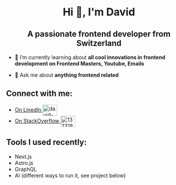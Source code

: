 <h1 align="center">Hi 👋, I'm David</h1>
<h2 align="center">A passionate frontend developer from Switzerland</h2>

- 🌱 I’m currently learning about **all cool innovations in frontend development on Frontend Masters, Youtube, Emails**

- 💬 Ask me about **anything frontend related**

<h2>Connect with me:</h2>
<ul>
  <li><a href="https://linkedin.com/in/david-windler" target="blank">On LinedIn <img align="center" src="https://raw.githubusercontent.com/rahuldkjain/github-profile-readme-generator/master/src/images/icons/Social/linked-in-alt.svg" alt="david-windler" height="30" width="40" /></a></li>
  <li><a href="https://stackoverflow.com/users/13231807" target="blank">On StackOverflow <img align="center" src="https://raw.githubusercontent.com/rahuldkjain/github-profile-readme-generator/master/src/images/icons/Social/stack-overflow.svg" alt="13231807" height="30" width="40" /></a></li>
</ul>

<h2>Tools I used recently:</h2>
<ul>
  <li>Next.js</li>
  <li>Astro.js</li>
  <li>GraphQL</li>
  <li>AI (different ways to run it, see project below)</li>
</ul>
